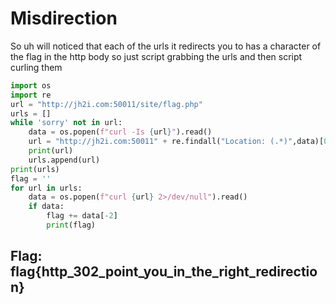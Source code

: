 # Misdirection

So uh will noticed that each of the urls it redirects you to has a character of the flag in the http body so just script grabbing the urls and then script curling them

```python
import os
import re
url = "http://jh2i.com:50011/site/flag.php"
urls = []
while 'sorry' not in url:
    data = os.popen(f"curl -Is {url}").read()
    url = "http://jh2i.com:50011" + re.findall("Location: (.*)",data)[0]
    print(url)
    urls.append(url)
print(urls)
flag = ''
for url in urls:
    data = os.popen(f"curl {url} 2>/dev/null").read()
    if data:
        flag += data[-2]
        print(flag)
```

## Flag: flag{http\_302\_point\_you\_in\_the\_right\_redirection}

